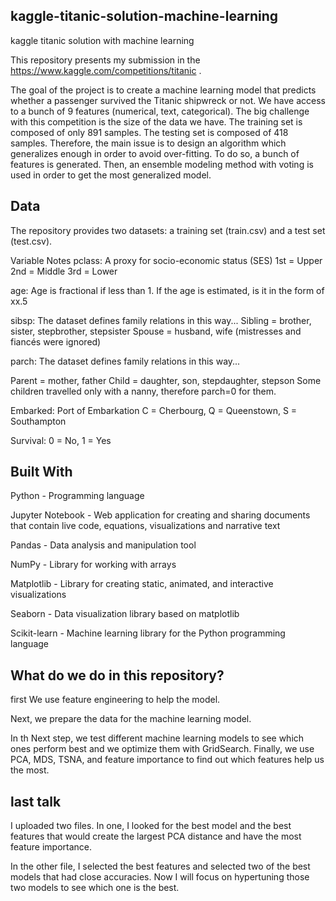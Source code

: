 ## kaggle-titanic-solution-machine-learning 
kaggle titanic solution with machine learning

This repository presents my submission in the https://www.kaggle.com/competitions/titanic .

The goal of the project is to create a machine learning model that predicts whether a passenger survived the Titanic shipwreck or not.
We have access to a bunch of 9 features (numerical, text, categorical). The big challenge with this competition is the size of the data we have. The training set is composed of only 891 samples. The testing set is composed of 418 samples.
Therefore, the main issue is to design an algorithm which generalizes enough in order to avoid over-fitting. To do so, a bunch of features is generated. Then, an ensemble modeling method with voting is used in order to get the most generalized model.

## Data

The repository provides two datasets: a training set (train.csv) and a test set (test.csv).

Variable Notes
pclass: A proxy for socio-economic status (SES) 1st = Upper 2nd = Middle 3rd = Lower

age: Age is fractional if less than 1. If the age is estimated, is it in the form of xx.5

sibsp: The dataset defines family relations in this way... Sibling = brother, sister, stepbrother, stepsister Spouse = husband, wife (mistresses and fiancés were ignored)

parch: The dataset defines family relations in this way...

Parent = mother, father Child = daughter, son, stepdaughter, stepson Some children travelled only with a nanny, therefore parch=0 for them.

Embarked: Port of Embarkation C = Cherbourg, Q = Queenstown, S = Southampton

Survival: 0 = No, 1 = Yes



## Built With

Python - Programming language

Jupyter Notebook - Web application for creating and sharing documents that contain live code, equations, visualizations and narrative text

Pandas - Data analysis and manipulation tool

NumPy - Library for working with arrays

Matplotlib - Library for creating static, animated, and interactive visualizations

Seaborn - Data visualization library based on matplotlib

Scikit-learn - Machine learning library for the Python programming language


## What do we do in this repository?

first We  use feature engineering to help the model. 

Next, we prepare the data for the machine learning model. 

In th Next step, we test different machine learning models to see which ones perform best and we optimize them with GridSearch. Finally, we use PCA, MDS, TSNA, and feature importance to find out which features help us the most.

## last talk 

I uploaded two files. In one, I looked for the best model and the best features that would create the largest PCA distance and have the most feature importance.

In the other file, I selected the best features and selected two of the best models that had close accuracies. Now I will focus on hypertuning those two models to see which one is the best.
